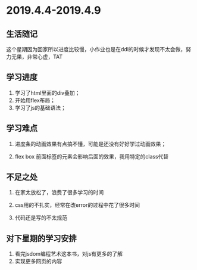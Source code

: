 # 2019.4.4-2019.4.9

## 生活随记

这个星期因为回家所以进度比较慢，小作业也是在ddl的时候才发现不太会做，努力无果，非常心虚，TAT



## 学习进度

1. 学习了html里面的div叠加；
2. 开始用flex布局；
3. 学习了js的基础语法；



## 学习难点

1. 进度条的动画效果有点搞不懂，可能是还没有好好学过动画效果；

2. flex box 前面标签的元素会影响后面的效果，我用特定的class代替



## 不足之处

1. 在家太放松了，浪费了很多学习的时间

2. css用的不扎实，经常在改error的过程中花了很多时间

3. 代码还是写的不太规范

   

## 对下星期的学习安排

1. 看完jsdom编程艺术这本书，对js有更多的了解
2. 实现更多网页的内容